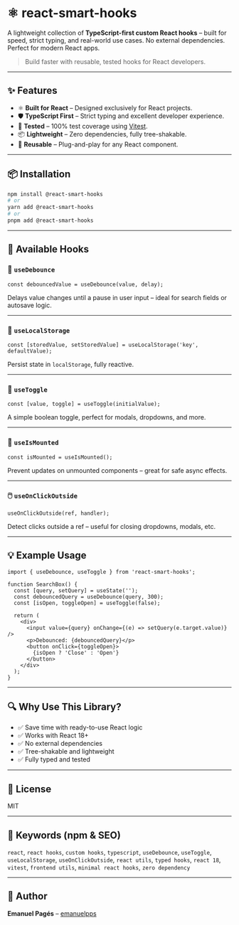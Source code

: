 # ⚛️ react-smart-hooks

A lightweight collection of **TypeScript-first custom React hooks** – built for speed, strict typing, and real-world use cases. No external dependencies. Perfect for modern React apps.

> Build faster with reusable, tested hooks for React developers.

---

## ✨ Features

- ⚛️ **Built for React** – Designed exclusively for React projects.
- 🛡️ **TypeScript First** – Strict typing and excellent developer experience.
- 🧪 **Tested** – 100% test coverage using [Vitest](https://vitest.dev/).
- 📦 **Lightweight** – Zero dependencies, fully tree-shakable.
- 🔌 **Reusable** – Plug-and-play for any React component.

---

## 📦 Installation

```bash
npm install @react-smart-hooks
# or
yarn add @react-smart-hooks
# or
pnpm add @react-smart-hooks
```

---

## 🧠 Available Hooks

### 🔁 `useDebounce`

```tsx
const debouncedValue = useDebounce(value, delay);
```

Delays value changes until a pause in user input – ideal for search fields or autosave logic.

---

### 💾 `useLocalStorage`

```tsx
const [storedValue, setStoredValue] = useLocalStorage('key', defaultValue);
```

Persist state in `localStorage`, fully reactive.

---

### 🔀 `useToggle`

```tsx
const [value, toggle] = useToggle(initialValue);
```

A simple boolean toggle, perfect for modals, dropdowns, and more.

---

### 🔎 `useIsMounted`

```tsx
const isMounted = useIsMounted();
```

Prevent updates on unmounted components – great for safe async effects.

---

### 🖱️ `useOnClickOutside`

```tsx
useOnClickOutside(ref, handler);
```

Detect clicks outside a ref – useful for closing dropdowns, modals, etc.

---

## 💡 Example Usage

```tsx
import { useDebounce, useToggle } from 'react-smart-hooks';

function SearchBox() {
  const [query, setQuery] = useState('');
  const debouncedQuery = useDebounce(query, 300);
  const [isOpen, toggleOpen] = useToggle(false);

  return (
    <div>
      <input value={query} onChange={(e) => setQuery(e.target.value)} />
      <p>Debounced: {debouncedQuery}</p>
      <button onClick={toggleOpen}>
        {isOpen ? 'Close' : 'Open'}
      </button>
    </div>
  );
}
```

---

## 🔍 Why Use This Library?

- ✅ Save time with ready-to-use React logic
- ✅ Works with React 18+
- ✅ No external dependencies
- ✅ Tree-shakable and lightweight
- ✅ Fully typed and tested

---

## 📄 License

MIT

---

## 🔎 Keywords (npm & SEO)

`react`, `react hooks`, `custom hooks`, `typescript`, `useDebounce`, `useToggle`, `useLocalStorage`, `useOnClickOutside`, `react utils`, `typed hooks`, `react 18`, `vitest`, `frontend utils`, `minimal react hooks`, `zero dependency`

---

## 👤 Author

**Emanuel Pagés** – [emanuelpps](https://github.com/emanuelpps)
